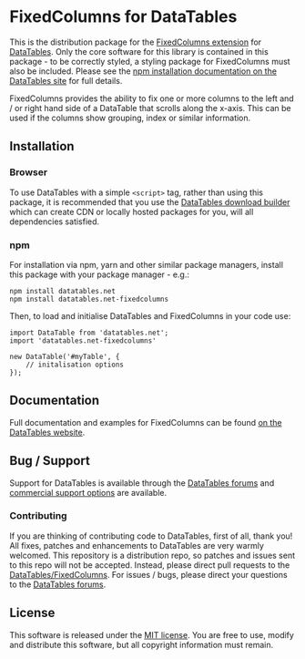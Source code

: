 # FixedColumns for DataTables 

This is the distribution package for the [FixedColumns extension](https://datatables.net/extensions/fixedcolumns) for [DataTables](https://datatables.net/). Only the core software for this library is contained in this package - to be correctly styled, a styling package for FixedColumns must also be included. Please see the [npm installation documentation on the DataTables site](https://datatables.net/manual/installation#Node.js-/-NPM) for full details.

FixedColumns provides the ability to fix one or more columns to the left and / or right hand side of a DataTable that scrolls along the x-axis. This can be used if the columns show grouping, index or similar information.


## Installation

### Browser

To use DataTables with a simple `<script>` tag, rather than using this package, it is recommended that you use the [DataTables download builder](//datatables.net/download) which can create CDN or locally hosted packages for you, will all dependencies satisfied.

### npm

For installation via npm, yarn and other similar package managers, install this package with your package manager - e.g.:

```
npm install datatables.net
npm install datatables.net-fixedcolumns
```

Then, to load and initialise DataTables and FixedColumns in your code use:

```
import DataTable from 'datatables.net';
import 'datatables.net-fixedcolumns'

new DataTable('#myTable', {
    // initalisation options
});
```


## Documentation

Full documentation and examples for FixedColumns can be found [on the DataTables website](https://datatables.net/extensions/fixedcolumns).

## Bug / Support

Support for DataTables is available through the [DataTables forums](//datatables.net/forums) and [commercial support options](//datatables.net/support) are available.

### Contributing

If you are thinking of contributing code to DataTables, first of all, thank you! All fixes, patches and enhancements to DataTables are very warmly welcomed. This repository is a distribution repo, so patches and issues sent to this repo will not be accepted. Instead, please direct pull requests to the [DataTables/FixedColumns](http://github.com/DataTables/FixedColumns). For issues / bugs, please direct your questions to the [DataTables forums](//datatables.net/forums).


## License

This software is released under the [MIT license](//datatables.net/license). You are free to use, modify and distribute this software, but all copyright information must remain.
